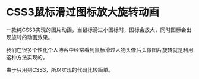 # CSS3鼠标滑过图标放大旋转动画
一款纯CSS3实现的图片动画，当鼠标滑过小图标时，图标会放大，同时图标会出现旋转的动画效果。

我们在很多个性化个人博客中经常看到鼠标滑过人物头像后头像图片旋转就是利用这种方法实现的。

由于只用到CSS3，所以实现的代码比较简单。
